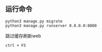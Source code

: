 ## 运行命令

```
python3 manage.py migrate
python3 manage.py runserver 0.0.0.0:8000
```

跳过缓存刷新web

```
ctrl + F5
```

